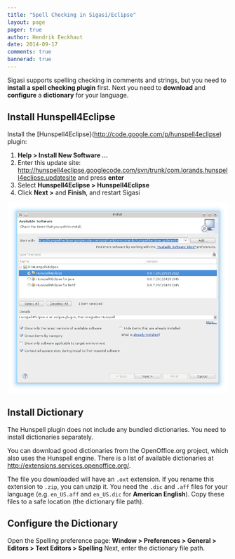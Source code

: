 ```yaml
---
title: "Spell Checking in Sigasi/Eclipse"
layout: page 
pager: true
author: Hendrik Eeckhaut
date: 2014-09-17
comments: true
bannerad: true
---
```



Sigasi supports spelling checking in comments and strings, but you need to **install a spell checking plugin** first. Next you need to **download** and **configure** a **dictionary** for your language.

## Install Hunspell4Eclipse

Install the [Hunspell4Eclipse}(http://code.google.com/p/hunspell4eclipse) plugin:

1. **Help > Install New Software ...**
2. Enter this update site: <http://hunspell4eclipse.googlecode.com/svn/trunk/com.lorands.hunspell4eclipse.updatesite> and press **enter**
3. Select **Hunspell4Eclipse > Hunspell4Eclipse**
4. Click **Next >** and **Finish**, and restart Sigasi

![Install Hunspell4Eclipse](images/install_spelling.png)

## Install Dictionary

The Hunspell plugin does not include any bundled dictionaries. You need to install dictionaries separately.

You can download good dictionaries from the OpenOffice.org project, which also uses the Hunspell engine. There is a list of available dictionaries at <http://extensions.services.openoffice.org/>.

The file you downloaded will have an `.oxt` extension. If you rename this extension to `.zip`, you can unzip it. You need the `.dic` and `.aff` files for your language (e.g. `en_US.aff` and `en_US.dic` for **American English**). Copy these files to a safe location (the dictionary file path).

## Configure the Dictionary

Open the Spelling preference page:
**Window > Preferences > General > Editors > Text Editors > Spelling**
Next, enter the dictionary file path.
